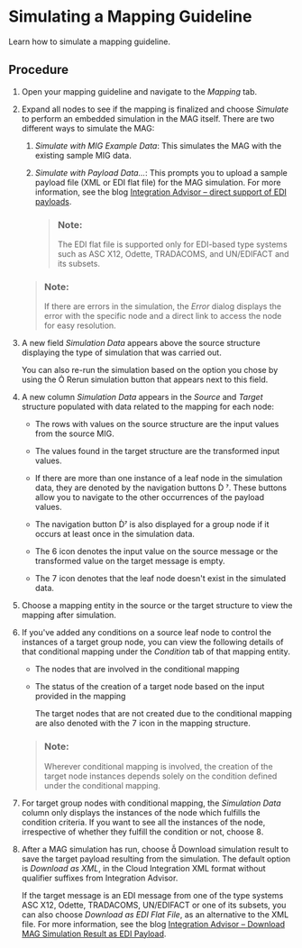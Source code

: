 <!-- loiob18178b02cca4c129d8706192a3f5b62 -->

<link rel="stylesheet" type="text/css" href="../css/sap-icons.css"/>

# Simulating a Mapping Guideline

Learn how to simulate a mapping guideline.



## Procedure

1.  Open your mapping guideline and navigate to the *Mapping* tab.

2.  Expand all nodes to see if the mapping is finalized and choose *Simulate* to perform an embedded simulation in the MAG itself. There are two different ways to simulate the MAG:

    1.  *Simulate with MIG Example Data*: This simulates the MAG with the existing sample MIG data.

    2.  *Simulate with Payload Data...*: This prompts you to upload a sample payload file \(XML or EDI flat file\) for the MAG simulation. For more information, see the blog [Integration Advisor – direct support of EDI payloads](https://community.sap.com/t5/technology-blog-posts-by-sap/integration-advisor-direct-support-of-edi-payloads/ba-p/13779418).

        > ### Note:  
        > The EDI flat file is supported only for EDI-based type systems such as ASC X12, Odette, TRADACOMS, and UN/EDIFACT and its subsets.


    > ### Note:  
    > If there are errors in the simulation, the *Error* dialog displays the error with the specific node and a direct link to access the node for easy resolution.

3.  A new field *Simulation Data* appears above the source structure displaying the type of simulation that was carried out.

    You can also re-run the simulation based on the option you chose by using the <span class="SAP-icons-V5"></span> Rerun simulation button that appears next to this field.

4.  A new column *Simulation Data* appears in the *Source* and *Target* structure populated with data related to the mapping for each node:

    -   The rows with values on the source structure are the input values from the source MIG.
    -   The values found in the target structure are the transformed input values.
    -   If there are more than one instance of a leaf node in the simulation data, they are denoted by the navigation buttons <span class="SAP-icons-V5"></span> <span class="SAP-icons-V5"></span>. These buttons allow you to navigate to the other occurrences of the payload values.
    -   The navigation button <span class="SAP-icons-V5"></span><span class="SAP-icons-V5"></span> is also displayed for a group node if it occurs at least once in the simulation data.
    -   The <span class="BusinessSuiteInAppSymbols-V2"></span> icon denotes the input value on the source message or the transformed value on the target message is empty.

    -   The <span class="BusinessSuiteInAppSymbols-V2"></span> icon denotes that the leaf node doesn't exist in the simulated data.

5.  Choose a mapping entity in the source or the target structure to view the mapping after simulation.

6.  If you've added any conditions on a source leaf node to control the instances of a target group node, you can view the following details of that conditional mapping under the *Condition* tab of that mapping entity.

    -   The nodes that are involved in the conditional mapping

    -   The status of the creation of a target node based on the input provided in the mapping

        The target nodes that are not created due to the conditional mapping are also denoted with the <span class="BusinessSuiteInAppSymbols-V2"></span> icon in the mapping structure.


    > ### Note:  
    > Wherever conditional mapping is involved, the creation of the target node instances depends solely on the condition defined under the conditional mapping.

7.  For target group nodes with conditional mapping, the *Simulation Data* column only displays the instances of the node which fulfills the condition criteria. If you want to see all the instances of the node, irrespective of whether they fulfill the condition or not, choose <span class="BusinessSuiteInAppSymbols-V2"></span>.

8.  After a MAG simulation has run, choose <span class="SAP-icons-V5"></span> Download simulation result to save the target payload resulting from the simulation. The default option is *Download as XML*, in the Cloud Integration XML format without qualifier suffixes from Integration Advisor.

    If the target message is an EDI message from one of the type systems ASC X12, Odette, TRADACOMS, UN/EDIFACT or one of its subsets, you can also choose *Download as EDI Flat File*, as an alternative to the XML file. For more information, see the blog [Integration Advisor – Download MAG Simulation Result as EDI Payload](https://community.sap.com/t5/technology-blog-posts-by-sap/integration-advisor-download-mag-simulation-result-as-edi-payload/ba-p/14177249).


